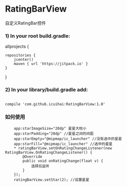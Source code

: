 # RatingBarView
自定义RatingBar控件
### 1) In your root build.gradle:
allprojects {

    repositories {
        jcenter()
        maven { url 'https://jitpack.io' }
    }
}
### 2) In your library/build.gradle add:
<pre><code>
compile 'com.github.icuihai:RatingBarView:1.0'
</code></pre>
### 如何使用
        app:starImageSize="20dp" 星星大校小
        app:starPadding="20dp" //星星之间的间距
        app:starEmpty="@mipmap/ic_launcher" //没有选中的星星
        app:starFill="@mipmap/ic_launcher" //选中的星星
        * ratingBarView.setOnRatingChangeListener(new RatingBarView.OnRatingChangeListener() {
            @Override
            public void onRatingChange(float v) {
                选择后监听
            }
        });
        ratingBarView.setStar(2); //设置星星
